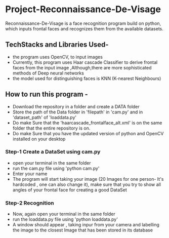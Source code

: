 # Project-Reconnaissance-De-Visage
Reconnaissance-De-Visage is a face recognition program build on python, which inputs frontal faces and recognizes them from the available datasets.

## TechStacks and Libraries Used-
* the program uses OpenCV, to input images
* Currently, this program uses Haar cascade Classifier to derive frontal faces from the input image ,Although,there are more sophisticated methods of Deep neural networks
* the model used for distinguishing faces is KNN (K-nearest Neighbours)

## How to run this program -
*  Download the repository in a folder and create a DATA folder
*  Store the path of the Data folder in 'filepath' in 'cam.py' and in 'dataset_path' of 'loaddata.py'
*  Do make Sure that the 'haarcascade_frontalface_alt.xml' is on the same folder that the entire repository is on.
*  Do make Sure that you have the updated version of python and OpenCV installed on your desktop
### Step-1 Create a DataSet using cam.py
*  open your terminal in the same folder
*  run the cam.py file using 'python cam.py'
*  Enter your name
*  The program will start taking your image (20 Images for one person- It's hardcoded , one can also change it), make sure that you try to show all angles of your frontal face for creating a good DataSet 
### Step-2 Recognition
*  Now, again open your terminal in the same folder
*  run the loaddata.py file using 'python loaddata.py'
*  A window should appear , taking inpur from your camera and labelling the image to the closest Image that has been stored in its database

  
